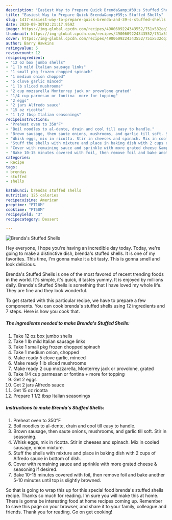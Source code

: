 ```yaml
---
description: "Easiest Way to Prepare Quick Brenda&amp;#39;s Stuffed Shells"
title: "Easiest Way to Prepare Quick Brenda&amp;#39;s Stuffed Shells"
slug: 1417-easiest-way-to-prepare-quick-brenda-and-39-s-stuffed-shells
date: 2020-09-30T02:21:17.959Z
image: https://img-global.cpcdn.com/recipes/4900609224343552/751x532cq70/brendas-stuffed-shells-recipe-main-photo.jpg
thumbnail: https://img-global.cpcdn.com/recipes/4900609224343552/751x532cq70/brendas-stuffed-shells-recipe-main-photo.jpg
cover: https://img-global.cpcdn.com/recipes/4900609224343552/751x532cq70/brendas-stuffed-shells-recipe-main-photo.jpg
author: Barry Hawkins
ratingvalue: 5
reviewcount: 12
recipeingredient:
- "12 oz box jumbo shells"
- "1 lb mild Italian sausage links"
- "1 small pkg frozen chopped spinach"
- "1 medium onion chopped"
- "5 clove garlic minced"
- "1 lb sliced mushrooms"
- "2 cup mozzarella Monterrey jack or provolone grated"
- "1/4 cup parmesan or fontina  more for topping"
- "2 eggs"
- "2 jars Alfredo sauce"
- "15 oz ricotta"
- "1 1/2 tbsp Italian seasonings"
recipeinstructions:
- "Preheat oven to 350°F"
- "Boil noodles to al-dente, drain and cool till easy to handle."
- "Brown sausage, then saute onions, mushrooms, and garlic till soft. Stir in seasoning."
- "Whisk eggs, mix in ricotta. Stir in cheeses and spinach. Mix in cooled sausage, onion mixture."
- "Stuff the shells with mixture and place in baking dish with 2 cups of Alfredo sauce in bottom of dish."
- "Cover with remaining sauce and sprinkle with more grated cheese &amp; seasoning if desired."
- "Bake 10-15 minutes covered with foil, then remove foil and bake another 5-10 minutes until top is slightly browned."
categories:
- Recipe
tags:
- brendas
- stuffed
- shells

katakunci: brendas stuffed shells 
nutrition: 125 calories
recipecuisine: American
preptime: "PT18M"
cooktime: "PT50M"
recipeyield: "3"
recipecategory: Dessert

---
```



![Brenda&#39;s Stuffed Shells](https://img-global.cpcdn.com/recipes/4900609224343552/751x532cq70/brendas-stuffed-shells-recipe-main-photo.jpg)

Hey everyone, I hope you're having an incredible day today. Today, we're going to make a distinctive dish, brenda&#39;s stuffed shells. It is one of my favorites. This time, I'm gonna make it a bit tasty. This is gonna smell and look delicious.

Brenda&#39;s Stuffed Shells is one of the most favored of recent trending foods in the world. It's simple, it's quick, it tastes yummy. It is enjoyed by millions daily. Brenda&#39;s Stuffed Shells is something that I have loved my whole life. They are fine and they look wonderful.




To get started with this particular recipe, we have to prepare a few components. You can cook brenda&#39;s stuffed shells using 12 ingredients and 7 steps. Here is how you cook that.

<!--inarticleads1-->

##### The ingredients needed to make Brenda&#39;s Stuffed Shells:

1. Take 12 oz box jumbo shells
1. Take 1 lb mild Italian sausage links
1. Take 1 small pkg frozen chopped spinach
1. Take 1 medium onion, chopped
1. Make ready 5 clove garlic, minced
1. Make ready 1 lb sliced mushrooms
1. Make ready 2 cup mozzarella, Monterrey jack or provolone, grated
1. Take 1/4 cup parmesan or fontina + more for topping
1. Get 2 eggs
1. Get 2 jars Alfredo sauce
1. Get 15 oz ricotta
1. Prepare 1 1/2 tbsp Italian seasonings




<!--inarticleads2-->

##### Instructions to make Brenda&#39;s Stuffed Shells:

1. Preheat oven to 350°F
1. Boil noodles to al-dente, drain and cool till easy to handle.
1. Brown sausage, then saute onions, mushrooms, and garlic till soft. Stir in seasoning.
1. Whisk eggs, mix in ricotta. Stir in cheeses and spinach. Mix in cooled sausage, onion mixture.
1. Stuff the shells with mixture and place in baking dish with 2 cups of Alfredo sauce in bottom of dish.
1. Cover with remaining sauce and sprinkle with more grated cheese &amp; seasoning if desired.
1. Bake 10-15 minutes covered with foil, then remove foil and bake another 5-10 minutes until top is slightly browned.




So that is going to wrap this up for this special food brenda&#39;s stuffed shells recipe. Thanks so much for reading. I'm sure you will make this at home. There is gonna be interesting food at home recipes coming up. Remember to save this page on your browser, and share it to your family, colleague and friends. Thank you for reading. Go on get cooking!
